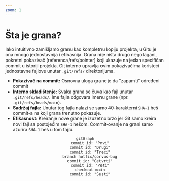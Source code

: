 ```yaml
---
zoom: 1
---
```


# Šta je grana?

<v-click>

Iako intuitivno zamišljamo granu kao kompletnu kopiju projekta, u Gitu je ona mnogo jednostavnija i efikasnija. 
Grana nije ništa drugo nego lagani, pokretni pokazivač (referenca/refs/pointer) koji ukazuje na jedan specifičan 
commit u istoriji projekta. Git interno upravlja ovim pokazivačima koristeći jednostavne fajlove unutar `.git/refs/` 
direktorijuma.

</v-click>

<v-clicks>

- **Pokazivač na commit:** Osnovna uloga grane je da "zapamti" određeni commit
- **Interno skladištenje:** Svaka grana se čuva kao fajl unutar `.git/refs/heads/`. 
Ime fajla odgovara imenu grane (npr. `.git/refs/heads/main`).
- **Sadržaj fajla:** Unutar tog fajla nalazi se samo 40-karakterni `SHA-1` heš commit-a na koji grana trenutno pokazuje.
- **Efikasnost:** Kreiranje nove grane je izuzetno brzo jer Git samo kreira novi fajl sa postojećim `SHA-1` hešom.
Commit-ovanje na grani samo ažurira `SHA-1` heš u tom fajlu.

</v-clicks>

<div v-click style="text-align: center;">

```mermaid
gitGraph
    commit id: "Prvi"
    commit id: "Drugi"
    commit id: "Treći"
    branch hotfix/corvus-bug
    commit id: "Četvrti"
    commit id: "Peti"
    checkout main
    commit id: "Šesti"
```

</div>